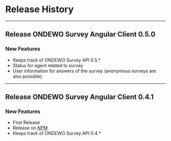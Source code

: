 # Release History
*****************

## Release ONDEWO Survey Angular Client 0.5.0

### New Features
* Keeps track of ONDEWO Survey API 0.5.*
* Status for agent related to survey
* User information for answers of the survey (anonymous surveys are also possible)

***

## Release ONDEWO Survey Angular Client 0.4.1

### New Features
* First Release
* Release on [NPM](https://www.npmjs.com/package/@ondewo/survey-client-angular)
* Keeps track of ONDEWO Survey API 0.4.*
